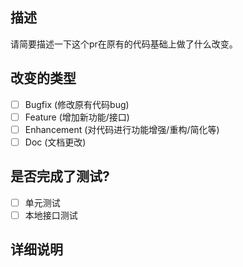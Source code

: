 ## 描述
请简要描述一下这个pr在原有的代码基础上做了什么改变。

## 改变的类型
- [ ] Bugfix (修改原有代码bug)
- [ ] Feature (增加新功能/接口)
- [ ] Enhancement (对代码进行功能增强/重构/简化等)
- [ ] Doc (文档更改)

## 是否完成了测试?
- [ ] 单元测试
- [ ] 本地接口测试

## 详细说明
